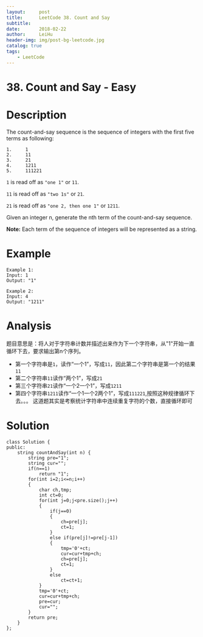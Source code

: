 ```yaml
---
layout:     post
title:      LeetCode 38. Count and Say
subtitle:   
date:       2018-02-22
author:     LeiHu
header-img: img/post-bg-leetcode.jpg
catalog: true
tags:
    - LeetCode
---
```

# 38. Count and Say - Easy

# Description
The count-and-say sequence is the sequence of integers with the first five terms as following:
```
1.     1
2.     11
3.     21
4.     1211
5.     111221
```
`1` is read off as `"one 1"` or `11`.

`11` is read off as `"two 1s"` or `21`.

`21` is read off as `"one 2, then one 1"` or `1211`.

Given an integer n, generate the nth term of the count-and-say sequence.

**Note:** Each term of the sequence of integers will be represented as a string.

# Example
```
Example 1:
Input: 1
Output: "1"

Example 2:
Input: 4
Output: "1211"
```

# Analysis
题目意思是：将人对于字符串计数并描述出来作为下一个字符串，从"1"开始一直循环下去，要求输出第n个序列。
- 第一个字符串是`1`，读作“一个1”，写成`11`，因此第二个字符串是第一个的结果`11`
- 第二个字符串`11`读作“两个1”，写成`21`
- 第三个字符串`21`读作“一个2一个1”，写成`1211`
- 第四个字符串`1211`读作“一个1一个2两个1”，写成`111221`,按照这种规律循环下去。。。
这道题其实是考察统计字符串中连续重复字符的个数，直接循环即可

# Solution
```
class Solution {
public:
    string countAndSay(int n) {
        string pre="1";
        string cur="";
        if(n==1)
            return "1";
        for(int i=2;i<=n;i++)
        {
            char ch,tmp;
            int ct=0;
            for(int j=0;j<pre.size();j++)
            {
                if(j==0)
                {
                    ch=pre[j];
                    ct=1;
                }
                else if(pre[j]!=pre[j-1])
                {
                    tmp='0'+ct;
                    cur=cur+tmp+ch;
                    ch=pre[j];
                    ct=1;
                }
                else
                    ct=ct+1;
            }
            tmp='0'+ct;
            cur=cur+tmp+ch;
            pre=cur;
            cur="";
        }
        return pre;
    }
};
```
